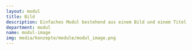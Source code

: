 ```yaml
---
layout: modul
title: Bild
description: Einfaches Modul bestehend aus einem Bild und einem Titel
department: modul
name: modul-image
img: media/konzepte/module/modul_image.png
---
```


